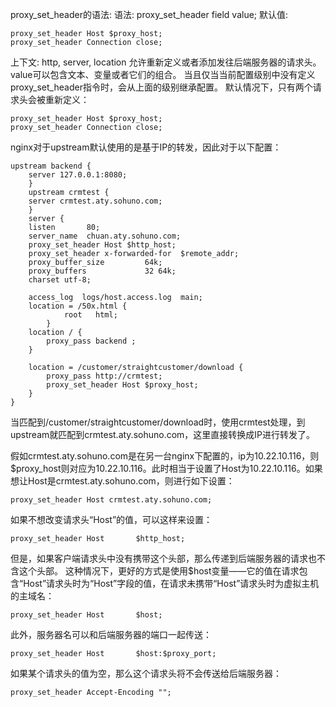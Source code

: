 proxy_set_header的语法:
语法:	proxy_set_header field value;
默认值:
    
    proxy_set_header Host $proxy_host;
    proxy_set_header Connection close;
上下文:	http, server, location
允许重新定义或者添加发往后端服务器的请求头。value可以包含文本、变量或者它们的组合。 当且仅当当前配置级别中没有定义proxy_set_header指令时，会从上面的级别继承配置。 默认情况下，只有两个请求头会被重新定义：

    proxy_set_header Host $proxy_host;
    proxy_set_header Connection close;
nginx对于upstream默认使用的是基于IP的转发，因此对于以下配置：
````
upstream backend {  
    server 127.0.0.1:8080;  
    }  
    upstream crmtest {  
    server crmtest.aty.sohuno.com;  
    }  
    server {  
    listen       80;  
    server_name  chuan.aty.sohuno.com;  
    proxy_set_header Host $http_host;  
    proxy_set_header x-forwarded-for  $remote_addr;  
    proxy_buffer_size         64k;  
    proxy_buffers             32 64k;  
    charset utf-8;

    access_log  logs/host.access.log  main;  
    location = /50x.html {  
            root   html;  
        }  
    location / {  
        proxy_pass backend ;  
    }  
          
    location = /customer/straightcustomer/download {  
        proxy_pass http://crmtest;  
        proxy_set_header Host $proxy_host;  
    }  
}
````

当匹配到/customer/straightcustomer/download时，使用crmtest处理，到upstream就匹配到crmtest.aty.sohuno.com，这里直接转换成IP进行转发了。

假如crmtest.aty.sohuno.com是在另一台nginx下配置的，ip为10.22.10.116，则$proxy_host则对应为10.22.10.116。此时相当于设置了Host为10.22.10.116。如果想让Host是crmtest.aty.sohuno.com，则进行如下设置：

    proxy_set_header Host crmtest.aty.sohuno.com;
如果不想改变请求头“Host”的值，可以这样来设置：

    proxy_set_header Host       $http_host;
但是，如果客户端请求头中没有携带这个头部，那么传递到后端服务器的请求也不含这个头部。 这种情况下，更好的方式是使用$host变量——它的值在请求包含“Host”请求头时为“Host”字段的值，在请求未携带“Host”请求头时为虚拟主机的主域名：

    proxy_set_header Host       $host;
此外，服务器名可以和后端服务器的端口一起传送：

    proxy_set_header Host       $host:$proxy_port;
如果某个请求头的值为空，那么这个请求头将不会传送给后端服务器：

    proxy_set_header Accept-Encoding "";